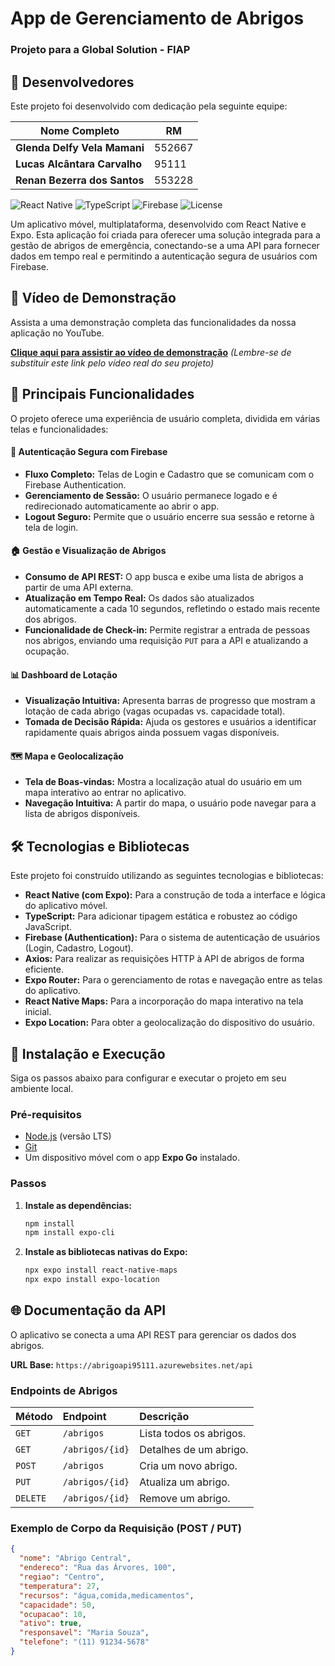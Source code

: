 # App de Gerenciamento de Abrigos

### Projeto para a Global Solution - FIAP

## 👥 Desenvolvedores

Este projeto foi desenvolvido com dedicação pela seguinte equipe:

| Nome Completo                     | RM       |
| --------------------------------- | -------- |
| **Glenda Delfy Vela Mamani** | 552667   |
| **Lucas Alcântara Carvalho** | 95111    |
| **Renan Bezerra dos Santos** | 553228   |

![React Native](https://img.shields.io/badge/React_Native-20232A?style=for-the-badge&logo=react&logoColor=61DAFB)
![TypeScript](https://img.shields.io/badge/TypeScript-007ACC?style=for-the-badge&logo=typescript&logoColor=white)
![Firebase](https://img.shields.io/badge/Firebase-FFCA28?style=for-the-badge&logo=firebase&logoColor=black)
![License](https://img.shields.io/badge/license-MIT-green.svg)

Um aplicativo móvel, multiplataforma, desenvolvido com React Native e Expo. Esta aplicação foi criada para oferecer uma solução integrada para a gestão de abrigos de emergência, conectando-se a uma API para fornecer dados em tempo real e permitindo a autenticação segura de usuários com Firebase.

## 🎥 Vídeo de Demonstração

Assista a uma demonstração completa das funcionalidades da nossa aplicação no YouTube.

**[Clique aqui para assistir ao vídeo de demonstração](https://youtu.be/uC0C7vRTC-E)** *(Lembre-se de substituir este link pelo vídeo real do seu projeto)*

## 🌟 Principais Funcionalidades

O projeto oferece uma experiência de usuário completa, dividida em várias telas e funcionalidades:

#### 🔐 Autenticação Segura com Firebase
- **Fluxo Completo:** Telas de Login e Cadastro que se comunicam com o Firebase Authentication.
- **Gerenciamento de Sessão:** O usuário permanece logado e é redirecionado automaticamente ao abrir o app.
- **Logout Seguro:** Permite que o usuário encerre sua sessão e retorne à tela de login.

#### 🏠 Gestão e Visualização de Abrigos
- **Consumo de API REST:** O app busca e exibe uma lista de abrigos a partir de uma API externa.
- **Atualização em Tempo Real:** Os dados são atualizados automaticamente a cada 10 segundos, refletindo o estado mais recente dos abrigos.
- **Funcionalidade de Check-in:** Permite registrar a entrada de pessoas nos abrigos, enviando uma requisição `PUT` para a API e atualizando a ocupação.

#### 📊 Dashboard de Lotação
- **Visualização Intuitiva:** Apresenta barras de progresso que mostram a lotação de cada abrigo (vagas ocupadas vs. capacidade total).
- **Tomada de Decisão Rápida:** Ajuda os gestores e usuários a identificar rapidamente quais abrigos ainda possuem vagas disponíveis.

#### 🗺️ Mapa e Geolocalização
- **Tela de Boas-vindas:** Mostra a localização atual do usuário em um mapa interativo ao entrar no aplicativo.
- **Navegação Intuitiva:** A partir do mapa, o usuário pode navegar para a lista de abrigos disponíveis.

## 🛠️ Tecnologias e Bibliotecas

Este projeto foi construído utilizando as seguintes tecnologias e bibliotecas:

- **React Native (com Expo):** Para a construção de toda a interface e lógica do aplicativo móvel.
- **TypeScript:** Para adicionar tipagem estática e robustez ao código JavaScript.
- **Firebase (Authentication):** Para o sistema de autenticação de usuários (Login, Cadastro, Logout).
- **Axios:** Para realizar as requisições HTTP à API de abrigos de forma eficiente.
- **Expo Router:** Para o gerenciamento de rotas e navegação entre as telas do aplicativo.
- **React Native Maps:** Para a incorporação do mapa interativo na tela inicial.
- **Expo Location:** Para obter a geolocalização do dispositivo do usuário.

## 🚀 Instalação e Execução

Siga os passos abaixo para configurar e executar o projeto em seu ambiente local.

### Pré-requisitos
- [Node.js](https://nodejs.org/en/) (versão LTS)
- [Git](https://git-scm.com/)
- Um dispositivo móvel com o app **Expo Go** instalado.

### Passos


1.  **Instale as dependências:**
    ```bash
    npm install
    npm install expo-cli
    ```
2.  **Instale as bibliotecas nativas do Expo:**
    ```bash
    npx expo install react-native-maps
    npx expo install expo-location
    ```

## 🌐 Documentação da API

O aplicativo se conecta a uma API REST para gerenciar os dados dos abrigos.

**URL Base:** `https://abrigoapi95111.azurewebsites.net/api`

### Endpoints de Abrigos

| Método | Endpoint        | Descrição                     |
| :----- | :-------------- | :---------------------------- |
| `GET`  | `/abrigos`      | Lista todos os abrigos.       |
| `GET`  | `/abrigos/{id}` | Detalhes de um abrigo.        |
| `POST` | `/abrigos`      | Cria um novo abrigo.          |
| `PUT`  | `/abrigos/{id}` | Atualiza um abrigo.           |
| `DELETE`| `/abrigos/{id}`| Remove um abrigo.             |

### Exemplo de Corpo da Requisição (POST / PUT)

```json
{
  "nome": "Abrigo Central",
  "endereco": "Rua das Árvores, 100",
  "regiao": "Centro",
  "temperatura": 27,
  "recursos": "água,comida,medicamentos",
  "capacidade": 50,
  "ocupacao": 10,
  "ativo": true,
  "responsavel": "Maria Souza",
  "telefone": "(11) 91234-5678"
}
